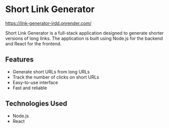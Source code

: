 # Short Link Generator
https://link-generator-irdd.onrender.com/

Short Link Generator is a full-stack application designed to generate shorter versions of long links. The application is built using Node.js for the backend and React for the frontend.

## Features

- Generate short URLs from long URLs
- Track the number of clicks on short URLs
- Easy-to-use interface
- Fast and reliable

## Technologies Used

- Node.js
- React


